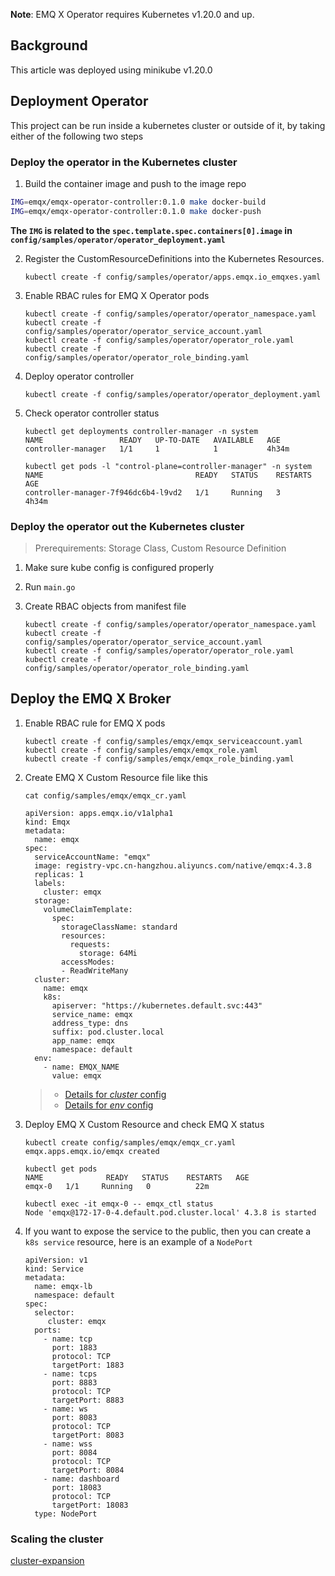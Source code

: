 **Note**: EMQ X Operator requires Kubernetes v1.20.0 and up.

## Background

This article was deployed using minikube v1.20.0

## Deployment Operator

This project can be run inside a kubernetes cluster or outside of it, by taking either of the following two steps

### Deploy the operator in the Kubernetes cluster

1. Build the container image and push to the image repo

  ```bash
  IMG=emqx/emqx-operator-controller:0.1.0 make docker-build
  IMG=emqx/emqx-operator-controller:0.1.0 make docker-push
  ```

  **The `IMG` is related to the `spec.template.spec.containers[0].image` in `config/samples/operator/operator_deployment.yaml`**

2. Register the CustomResourceDefinitions into the Kubernetes Resources.

   `kubectl create -f config/samples/operator/apps.emqx.io_emqxes.yaml`

3. Enable RBAC rules for EMQ X Operator pods

   ```
   kubectl create -f config/samples/operator/operator_namespace.yaml
   kubectl create -f config/samples/operator/operator_service_account.yaml
   kubectl create -f config/samples/operator/operator_role.yaml
   kubectl create -f config/samples/operator/operator_role_binding.yaml
   ```

4. Deploy operator controller

   ```
   kubectl create -f config/samples/operator/operator_deployment.yaml
   ```

5. Check operator controller status

   ```
   kubectl get deployments controller-manager -n system
   NAME                 READY   UP-TO-DATE   AVAILABLE   AGE
   controller-manager   1/1     1            1           4h34m

   kubectl get pods -l "control-plane=controller-manager" -n system
   NAME                                  READY   STATUS    RESTARTS   AGE
   controller-manager-7f946dc6b4-l9vd2   1/1     Running   3          4h34m
   ```

### Deploy the operator out the Kubernetes cluster

> Prerequirements: Storage Class, Custom Resource Definition

1. Make sure kube config is configured properly

2. Run `main.go`

3. Create RBAC objects from manifest file

   ```
   kubectl create -f config/samples/operator/operator_namespace.yaml
   kubectl create -f config/samples/operator/operator_service_account.yaml
   kubectl create -f config/samples/operator/operator_role.yaml
   kubectl create -f config/samples/operator/operator_role_binding.yaml
   ```

## Deploy the EMQ X Broker

1. Enable RBAC rule for EMQ X pods

   ```
   kubectl create -f config/samples/emqx/emqx_serviceaccount.yaml
   kubectl create -f config/samples/emqx/emqx_role.yaml
   kubectl create -f config/samples/emqx/emqx_role_binding.yaml
   ```

2. Create EMQ X Custom Resource file like this

   ```
   cat config/samples/emqx/emqx_cr.yaml

   apiVersion: apps.emqx.io/v1alpha1
   kind: Emqx
   metadata:
     name: emqx
   spec:
     serviceAccountName: "emqx"
     image: registry-vpc.cn-hangzhou.aliyuncs.com/native/emqx:4.3.8
     replicas: 1
     labels:
       cluster: emqx
     storage:
       volumeClaimTemplate:
         spec:
           storageClassName: standard
           resources:
             requests:
               storage: 64Mi
           accessModes:
           - ReadWriteMany
     cluster:
       name: emqx
       k8s:
         apiserver: "https://kubernetes.default.svc:443"
         service_name: emqx
         address_type: dns
         suffix: pod.cluster.local
         app_name: emqx
         namespace: default
     env:
       - name: EMQX_NAME
         value: emqx
   ```

   > * [Details for *cluster* config](https://docs.emqx.io/en/broker/v4.3/configuration/configuration.html)
   > * [Details for *env* config](https://docs.emqx.io/en/broker/v4.3/configuration/configuration.html)

3. Deploy EMQ X Custom Resource and check EMQ X status

   ```
   kubectl create config/samples/emqx/emqx_cr.yaml
   emqx.apps.emqx.io/emqx created

   kubectl get pods
   NAME              READY   STATUS    RESTARTS   AGE
   emqx-0   1/1     Running   0          22m

   kubectl exec -it emqx-0 -- emqx_ctl status
   Node 'emqx@172-17-0-4.default.pod.cluster.local' 4.3.8 is started
   ```

4. If you want to expose the service to the public, then you can create a `k8s service` resource, here is an example of a `NodePort`

   ```
   apiVersion: v1
   kind: Service
   metadata:
     name: emqx-lb
     namespace: default
   spec:
     selector:
        cluster: emqx
     ports:
       - name: tcp
         port: 1883
         protocol: TCP
         targetPort: 1883
       - name: tcps
         port: 8883
         protocol: TCP
         targetPort: 8883
       - name: ws
         port: 8083
         protocol: TCP
         targetPort: 8083
       - name: wss
         port: 8084
         protocol: TCP
         targetPort: 8084
       - name: dashboard
         port: 18083
         protocol: TCP
         targetPort: 18083
     type: NodePort
   ```

### Scaling the cluster

[cluster-expansion](../cluster-expansion.md)
